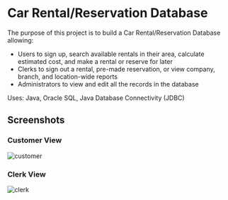 # Car Rental/Reservation Database
The purpose of this project is to build a Car Rental/Reservation Database allowing:
* Users to sign up, search available rentals in their area, calculate estimated cost, and make a rental or reserve for later
* Clerks to sign out a rental, pre-made reservation, or view company, branch, and location-wide reports
* Administrators to view and edit all the records in the database

Uses: Java, Oracle SQL, Java Database Connectivity (JDBC)
## Screenshots
### Customer View
![customer](https://user-images.githubusercontent.com/4008778/82133429-d9089000-97a0-11ea-8a13-dfb3afc5233a.png)
### Clerk View
![clerk](https://user-images.githubusercontent.com/4008778/82133435-f178aa80-97a0-11ea-9b56-107143487d3f.png)

